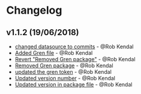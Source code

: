 # Changelog

## v1.1.2 (19/06/2018)
- [changed datasource to commits](https://github.com/university-of-york/campus-map-tiles/commit/7144e0719f2ae2cc9c36c907d419824ba01d7ef9) - @Rob Kendal
- [Added Gren file](https://github.com/university-of-york/campus-map-tiles/commit/2436eb9c8976dde0dddc63fe1e3648feeb9197fa) - @Rob Kendal
- [Revert "Removed Gren package"](https://github.com/university-of-york/campus-map-tiles/commit/1a167548dcb104a276fb7acaec724d371d5e1b58) - @Rob Kendal
- [Removed Gren package](https://github.com/university-of-york/campus-map-tiles/commit/3a2b135f401dd8f6f83ab1bb865dbaf2283b930f) - @Rob Kendal
- [updated the gren token](https://github.com/university-of-york/campus-map-tiles/commit/d1f4bd245499745e474fc89cc69dfd3737e49452) - @Rob Kendal
- [Updated version number](https://github.com/university-of-york/campus-map-tiles/commit/1539d1ee64ecd2cbd23c3ddbde0a9615b124cb80) - @Rob Kendal
- [Updated version in package file](https://github.com/university-of-york/campus-map-tiles/commit/d7ed2fae34097bbfad8949775cf0a2009144b232) - @Rob Kendal
